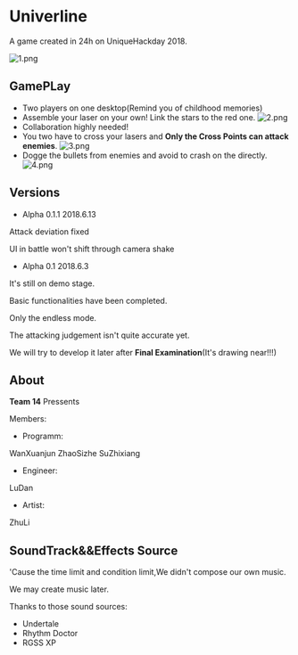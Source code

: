 # Univerline
A game created in 24h on UniqueHackday 2018.

![1.png](https://i.loli.net/2018/06/04/5b14abc245163.png)

## GamePLay

 - Two players on one desktop(Remind you of childhood memories)
 - Assemble your laser on your own! Link the stars to the red one.
 ![2.png](https://i.loli.net/2018/06/04/5b14abc31bdc7.png)
 - Collaboration highly needed!
 - You two have to cross your lasers and **Only the Cross Points can attack enemies**.
 ![3.png](https://i.loli.net/2018/06/04/5b14abc38a60b.png)
 - Dogge the bullets from enemies and avoid to crash on the directly.
![4.png](https://i.loli.net/2018/06/04/5b14abc16ccd3.png)
## Versions
 - Alpha 0.1.1 2018.6.13
 
 Attack deviation fixed
 
 UI in battle won't shift through camera shake
 
 - Alpha 0.1 2018.6.3
 
 It's still on demo stage.
 
 Basic functionalities have been completed.
 
 Only the endless mode.
 
 The attacking judgement isn't quite accurate yet.
 
 We will try to develop it later after **Final Examination**(It's drawing near!!!)
 
## About

**Team 14** Pressents

Members:
 - Programm:
 
 WanXuanjun ZhaoSizhe SuZhixiang 
 
 - Engineer:
 
 LuDan
 
 - Artist:
 
 ZhuLi
 
 
 ## SoundTrack&&Effects Source
 'Cause the time limit and condition limit,We didn't compose our own music.
 
 We may create music later.
 
 Thanks to those sound sources:
 - Undertale
 - Rhythm Doctor
 - RGSS XP
 
